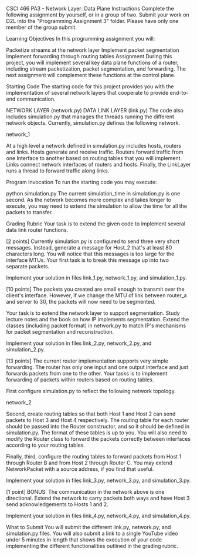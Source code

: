 CSCI 466 PA3 - Network Layer: Data Plane
Instructions
Complete the following assignment by yourself, or in a group of two. Submit your work on D2L into the "Programming Assignment 3" folder. Please have only one member of the group submit.

Learning Objectives
In this programming assignment you will:

Packetize streams at the network layer
Implement packet segmentation
Implement forwarding through routing tables
Assignment
During this project, you will implement several key data plane functions of a router, including stream packetization, packet segmentation, and forwarding. The next assignment will complement these functions at the control plane.

Starting Code
The starting code for this project provides you with the implementation of several network layers that cooperate to provide end-to-end communication.

NETWORK LAYER (network.py)
DATA LINK LAYER (link.py)
The code also includes simulation.py that manages the threads running the different network objects. Currently, simulation.py defines the following network.

network_1

At a high level a network defined in simulation.py includes hosts, routers and links. Hosts generate and receive traffic. Routers forward traffic from one Interface to another based on routing tables that you will implement. Links connect network interfaces of routers and hosts. Finally, the LinkLayer runs a thread to forward traffic along links.

Program Invocation
To run the starting code you may execute:

python simulation.py
The current simulation_time in simulation.py is one second. As the network becomes more complex and takes longer to execute, you may need to extend the simulation to allow the time for all the packets to transfer.

Grading Rubric
Your task is to extend the given code to implement several data link router functions.

[2 points] Currently simulation.py is configured to send three very short messages. Instead, generate a message for Host_2 that's at least 80 characters long. You will notice that this messages is too large for the interface MTUs. Your first task is to break this message up into two separate packets.

Implement your solution in files link_1.py, network_1.py, and simulation_1.py.

[10 points] The packets you created are small enough to transmit over the client's interface. However, if we change the MTU of link between router_a and server to 30, the packets will now need to be segmented.

Your task is to extend the network layer to support segmentation. Study lecture notes and the book on how IP implements segmentation. Extend the classes (including packet format) in network.py to match IP's mechanisms for packet segmentation and reconstruction.

Implement your solution in files link_2.py, network_2.py, and simulation_2.py.

[13 points] The current router implementation supports very simple forwarding. The router has only one input and one output interface and just forwards packets from one to the other. Your tasks is to implement forwarding of packets within routers based on routing tables.

First configure simulation.py to reflect the following network topology.

network_2

Second, create routing tables so that both Host 1 and Host 2 can send packets to Host 3 and Host 4 respectively. The routing table for each router should be passed into the Router constructor, and so it should be defined in simulation.py. The format of these tables is up to you. You will also need to modify the Router class to forward the packets correctly between interfaces according to your routing tables.

Finally, third, configure the routing tables to forward packets from Host 1 through Router B and from Host 2 through Router C. You may extend NetworkPacket with a source address, if you find that useful.

Implement your solution in files link_3.py, network_3.py, and simulation_3.py.

[1 point] BONUS: The communication in the network above is one directional. Extend the network to carry packets both ways and have Host 3 send acknowledgements to Hosts 1 and 2.

Implement your solution in files link_4.py, network_4.py, and simulation_4.py.

What to Submit
You will submit the different link.py, network.py, and simulation.py files. You will also submit a link to a single YouTube video under 5 minutes in length that shows the execution of your code implementing the different functionalities outlined in the grading rubric.
